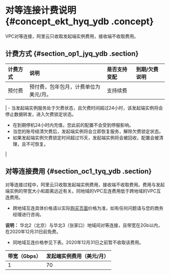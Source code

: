 # 对等连接计费说明 {#concept_ekt_hyq_ydb .concept}

VPC对等连接，阿里云只收取发起端实例费用，接收端不收取费用。

## 计费方式 {#section_op1_jyq_ydb .section}

|计费方式|说明|是否支持变配|到期/欠费说明|
|:---|:-|:-----|:------|
|预付费|预付费，包年包月，计费单位为美元/月。| 支持续费

 | -   当发起端实例服务处于欠费状态，且欠费时间超过24小时，该发起端实例将会停止数据转发，进入欠费锁定状态。
-   在到期停机24小时内充值，您此前的配置不会受到停服影响。
-   当您的账号结清欠费后，发起端实例将会立即恢复服务，解除欠费锁定状态。
-   如果发起端实例欠费锁定时间超过15天，发起端实例将会被回收，配置会被清理，且不可恢复。

 |

## 对等连接费用 {#section_oc1_tyq_ydb .section}

对等连接过程中，阿里云只收取发起端实例费用，接收端不收取费用。费用与发起端实例的带宽大小和距离远近有关。同地域的VPC互连费用低于跨地域的VPC互连费用。

-   跨地域互连具体价格请以实际[购买页面](https://common-buy.aliyun.com/?spm=5176.9843921.0.0.2147160atVdZGO&commodityCode=ri_pre#/buy)价格为准，如有任何问题请与您的商务经理进行咨询。

**说明：** 华北2（北京）与华北3（张家口）地域间对等连接，且带宽在2Gb以内，在2020年12月31日前免费。

-   同地域互连价格参见下表。2020年12月31日之前暂不收取该费用。

|带宽（Gbps）|发起端实例费用（美元/月）|
|:-------|:------------|
|1|70|


